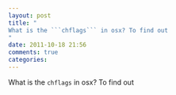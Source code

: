 ```yaml
---
layout: post
title: "
What is the ```chflags``` in osx? To find out
"
date: 2011-10-18 21:56
comments: true
categories: 
---
```


What is the ```chflags``` in osx? To find out

